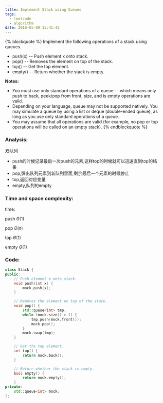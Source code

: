 ```yaml
---
title: Implement Stack using Queues
tags:
  - leetcode
  - algorithm
date: 2016-05-09 15:41:43
---
```

{% blockquote %}
Implement the following operations of a stack using queues.

+ push(x) -- Push element x onto stack.
+ pop() -- Removes the element on top of the stack.
+ top() -- Get the top element.
+ empty() -- Return whether the stack is empty.

**Notes:**

+ You must use only standard operations of a queue -- which means only push to back, peek/pop from front, size, and is empty operations are valid.
+ Depending on your language, queue may not be supported natively. You may simulate a queue by using a list or deque (double-ended queue), as long as you use only standard operations of a queue.
+ You may assume that all operations are valid (for example, no pop or top operations will be called on an empty stack).
{% endblockquote %}
<!-- more -->
### Analysis:
双队列
+ push的时候记录最后一次push的元素,这样top的时候就可以迅速直到top的结果
+ pop,弹出队列元素到新队列里面,剩余最后一个元素的时候停止
+ top,返回对应变量
+ empty,队列的empty
### Time and space complexity:
time:

push $\Theta (1)$

pop  $\Theta (n)$

top $\Theta (1)$

empty $\Theta (1)$
### Code:
```cpp
class Stack {
public:
    // Push element x onto stack.
    void push(int x) {
        mock.push(x);
    }

    // Removes the element on top of the stack.
    void pop() {
        std::queue<int> tmp;
        while (mock.size() > 1) {
            tmp.push(mock.front());
            mock.pop();
        }
        mock.swap(tmp);    
    }

    // Get the top element.
    int top() {
        return mock.back();
    }

    // Return whether the stack is empty.
    bool empty() {
        return mock.empty();
    }
private:
    std::queue<int> mock;
};
```
